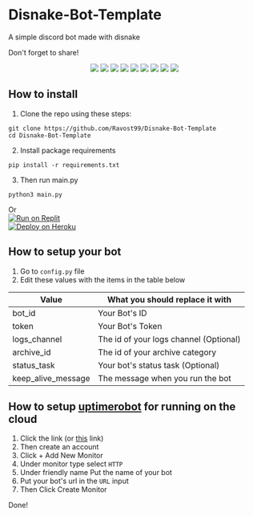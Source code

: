 # Disnake-Bot-Template
A simple discord bot made with disnake

Don't forget to share!

<p align="center">
  <a href="//github.com/Ravost99/Disnake-Bot-Template/releases"><img src="https://img.shields.io/github/v/release/Ravost99/Disnake-Bot-Template"></a>
  <a href="//github.com/Ravost99/Disnake-Bot-Template/commits/main"><img src="https://img.shields.io/github/last-commit/Ravost99/Disnake-Bot-Template"></a>
  <a href="//github.com/Ravost99/Disnake-Bot-Template/stargazers"><img src="https://img.shields.io/github/stars/Ravost99/Disnake-Bot-Template?color=FFFF00"></a>
  <a href="//github.com/Ravost99/Disnake-Bot-Template/releases"><img src="https://img.shields.io/github/downloads/Ravost99/Disnake-Bot-Template/total"></a>
  <a href="//github.com/Ravost99/Disnake-Bot-Template/blob/main/LICENSE.md"><img src="https://img.shields.io/github/license/Ravost99/Disnake-Bot-Template"></a>
  <a href="//github.com/Ravost99/Disnake-Bot-Template"><img src="https://img.shields.io/github/languages/code-size/Ravost99/Disnake-Bot-Template"></a>
  <a href="//github.com/Ravost99/Disnake-Bot-Template/issues"><img src="https://img.shields.io/github/issues-raw/Ravost99/Disnake-Bot-Template"></a>
  <a href="//github.com/Ravost99/Disnake-Bot-Template"><img src="https://img.shields.io/github/languages/top/Ravost99/Disnake-Bot-Template"></a>
  <img src="https://tokei.rs/b1/github/Ravost99/Disnake-Bot-Template?category=code">
</p>

## How to install
1. Clone the repo using these steps:
```
git clone https://github.com/Ravost99/Disnake-Bot-Template
cd Disnake-Bot-Template
```
2. Install package requirements
```
pip install -r requirements.txt
```
3. Then run main.py
```
python3 main.py
```

Or<br>
[![Run on Replit](https://replit.com/badge/github/ravost99/disnake-bot-template)](https://repl.it/github/ravost99/disnake-bot-template)<br>
[![Deploy on Heroku](https://www.herokucdn.com/deploy/button.svg)](https://heroku.com/deploy?template=https://github.com/ravost99/disnake-bot-template)

## How to setup your bot

1. Go to `config.py` file
2. Edit these values with the items in the table below

|Value|What you should replace it with|
|--|--|
|bot_id|Your Bot's ID|
|token|Your Bot's Token|
|logs_channel|The id of your logs channel (Optional)|
|archive_id|The id of your archive category|
|status_task|Your bot's status task (Optional)|
|keep_alive_message|The message when you run the bot|

## How to setup [uptimerobot](https://uptimerobot.com) for running on the cloud
1. Click the link (or [this](https://uptimerobot.com) link)
2. Then create an account
3. Click + Add New Monitor
4. Under monitor type select `HTTP`
5. Under friendly name Put the name of your bot
6. Put your bot's url in the `URL` input
7. Then Click Create Monitor

Done! 

